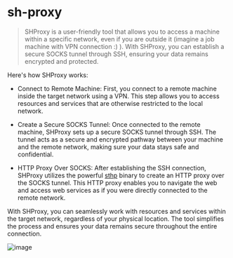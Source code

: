 # sh-proxy

> SHProxy is a user-friendly tool that allows you to access a machine within a specific network, even if you are outside it (imagine a job machine with VPN connection :) ). With SHProxy, you can establish a secure SOCKS tunnel through SSH, ensuring your data remains encrypted and protected.

Here's how SHProxy works:
- Connect to Remote Machine: First, you connect to a remote machine inside the target network using a VPN. This step allows you to access resources and services that are otherwise restricted to the local network.

- Create a Secure SOCKS Tunnel: Once connected to the remote machine, SHProxy sets up a secure SOCKS tunnel through SSH. The tunnel acts as a secure and encrypted pathway between your machine and the remote network, making sure your data stays safe and confidential.

- HTTP Proxy Over SOCKS: After establishing the SSH connection, SHProxy utilizes the powerful [sthp](https://github.com/KaranGauswami/socks-to-http-proxy) binary to create an HTTP proxy over the SOCKS tunnel. This HTTP proxy enables you to navigate the web and access web services as if you were directly connected to the remote network.

With SHProxy, you can seamlessly work with resources and services within the target network, regardless of your physical location. The tool simplifies the process and ensures your data remains secure throughout the entire connection.

![image](https://github.com/girorme/shproxy/assets/54730507/b1a3799f-990e-4321-a508-78a0e88211cf)
